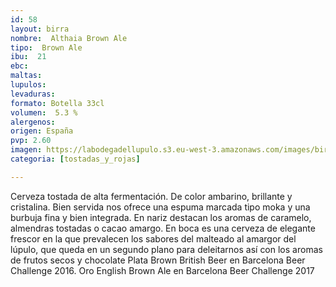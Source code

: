 ```yaml
---
id: 58
layout: birra
nombre:  Althaia Brown Ale
tipo:  Brown Ale
ibu:  21
ebc:
maltas: 
lupulos: 
levaduras: 
formato: Botella 33cl
volumen:  5.3 %
alergenos: 
origen: España
pvp: 2.60
imagen: https://labodegadellupulo.s3.eu-west-3.amazonaws.com/images/birras/althaiabrown.jpg
categoria: [tostadas_y_rojas]

---
```

Cerveza tostada de alta fermentación. De color ambarino, brillante y cristalina. Bien servida nos ofrece una espuma marcada tipo moka y una burbuja fina y bien integrada. En nariz destacan los aromas de caramelo, almendras tostadas o cacao amargo. En boca es una cerveza de elegante frescor en la que prevalecen los sabores del malteado al amargor del lúpulo, que queda en un segundo plano para deleitarnos así con los aromas de frutos secos y chocolate
Plata Brown British Beer en Barcelona Beer Challenge 2016.
 Oro English Brown Ale en Barcelona Beer Challenge 2017

















